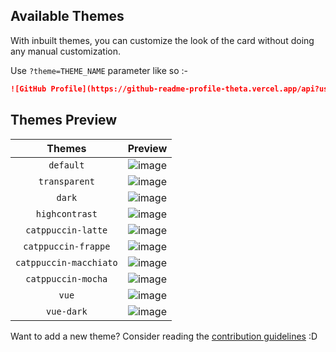 ## Available Themes

With inbuilt themes, you can customize the look of the card without doing any manual customization.

Use `?theme=THEME_NAME` parameter like so :-

```md
![GitHub Profile](https://github-readme-profile-theta.vercel.app/api?username=FajarKim&theme=dark)
```

## Themes Preview

|        Themes        |            Preview           |
| :------------------: | :--------------------------: |
|       `default`      |       ![image][default]      |
|     `transparent`    |     ![image][transparent]    |
|        `dark`        |        ![image][dark]        |
|    `highcontrast`    |    ![image][highcontrast]    |
|  `catppuccin-latte`  |  ![image][catppuccin-latte]  |
|  `catppuccin-frappe` |  ![image][catppuccin-frappe] |
|`catppuccin-macchiato`|![image][catppuccin-macchiato]|
|  `catppuccin-mocha`  |  ![image][catppuccin-mocha]  |
|         `vue`        |         ![image][vue]        |
|       `vue-dark`     |       ![image][vue-dark]     |

Want to add a new theme? Consider reading the [contribution guidelines](/CONTRIBUTING.md#-themes-contribution) :D

[default]: https://github-readme-profile-theta.vercel.app/api?username=FajarKim&theme=default
[transparent]: https://github-readme-profile-theta.vercel.app/api?username=FajarKim&theme=transparent
[dark]: https://github-readme-profile-theta.vercel.app/api?username=FajarKim&theme=dark
[highcontrast]: https://github-readme-profile-theta.vercel.app/api?username=FajarKim&theme=highcontrast
[catppuccin-latte]: https://github-readme-profile-theta.vercel.app/api?username=FajarKim&theme=catppuccin-latte
[catppuccin-frappe]: https://github-readme-profile-theta.vercel.app/api?username=FajarKim&theme=catppuccin-frappe
[catppuccin-macchiato]: https://github-readme-profile-theta.vercel.app/api?username=FajarKim&theme=catppuccin-macchiato
[catppuccin-mocha]: https://github-readme-profile-theta.vercel.app/api?username=FajarKim&theme=catppuccin-mocha
[vue]: https://github-readme-profile-theta.vercel.app/api?username=FajarKim&theme=vue
[vue-dark]: https://github-readme-profile-theta.vercel.app/api?username=FajarKim&theme=vue-dark

